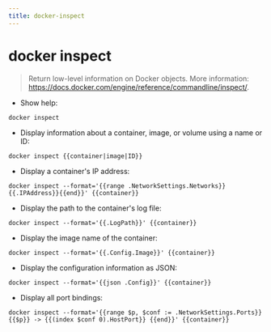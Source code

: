 ```yaml
---
title: docker-inspect
---
```

# docker inspect

> Return low-level information on Docker objects.
> More information: <https://docs.docker.com/engine/reference/commandline/inspect/>.

- Show help:

`docker inspect`

- Display information about a container, image, or volume using a name or ID:

`docker inspect {{container|image|ID}}`

- Display a container's IP address:

`docker inspect --format='{{range .NetworkSettings.Networks}}{{.IPAddress}}{{end}}' {{container}}`

- Display the path to the container's log file:

`docker inspect --format='{{.LogPath}}' {{container}}`

- Display the image name of the container:

`docker inspect --format='{{.Config.Image}}' {{container}}`

- Display the configuration information as JSON:

`docker inspect --format='{{json .Config}}' {{container}}`

- Display all port bindings:

`docker inspect --format='{{range $p, $conf := .NetworkSettings.Ports}} {{$p}} -> {{(index $conf 0).HostPort}} {{end}}' {{container}}`
